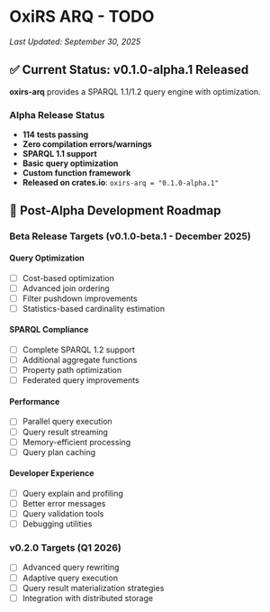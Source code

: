 # OxiRS ARQ - TODO

*Last Updated: September 30, 2025*

## ✅ Current Status: v0.1.0-alpha.1 Released

**oxirs-arq** provides a SPARQL 1.1/1.2 query engine with optimization.

### Alpha Release Status
- **114 tests passing**
- **Zero compilation errors/warnings**
- **SPARQL 1.1 support**
- **Basic query optimization**
- **Custom function framework**
- **Released on crates.io**: `oxirs-arq = "0.1.0-alpha.1"`

## 🎯 Post-Alpha Development Roadmap

### Beta Release Targets (v0.1.0-beta.1 - December 2025)

#### Query Optimization
- [ ] Cost-based optimization
- [ ] Advanced join ordering
- [ ] Filter pushdown improvements
- [ ] Statistics-based cardinality estimation

#### SPARQL Compliance
- [ ] Complete SPARQL 1.2 support
- [ ] Additional aggregate functions
- [ ] Property path optimization
- [ ] Federated query improvements

#### Performance
- [ ] Parallel query execution
- [ ] Query result streaming
- [ ] Memory-efficient processing
- [ ] Query plan caching

#### Developer Experience
- [ ] Query explain and profiling
- [ ] Better error messages
- [ ] Query validation tools
- [ ] Debugging utilities

### v0.2.0 Targets (Q1 2026)
- [ ] Advanced query rewriting
- [ ] Adaptive query execution
- [ ] Query result materialization strategies
- [ ] Integration with distributed storage